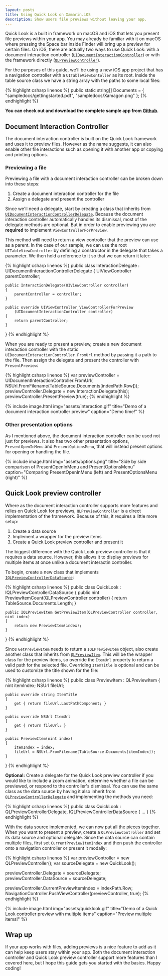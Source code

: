 ```yaml
---
layout: posts
title: Using Quick Look on Xamarin.iOS
description: Show users file previews without leaving your app.
---
```


Quick Look is a built in framework on macOS and iOS that lets you present file previews within your app. You may already be familiar with it on macOS where pressing the Space bar inside Finder will bring up a preview for certain files. On iOS, there are actually two ways to use Quick Look: with a document interaction controller ([`UIDocumentInteractionController`](https://developer.xamarin.com/api/type/UIKit.UIDocumentInteractionController/)) or with the framework directly ([`QLPreviewController`](https://developer.xamarin.com/api/type/QuickLook.QLPreviewController/)). 

For the purposes of this guide, we'll be using a new iOS app project that has a navigation controller with a `UITableViewContoller` as its root. Inside the table source class we have a string array with the paths to some local files:

{% highlight csharp linenos %}
public static string[] Documents = {
    "sampledocs/gettingstarted.pdf",
    "sampledocs/Xamagon.png"
};
{% endhighlight %}

**You can check out and download the complete sample app from [Github](https://github.com/jimmgarrido/document-interaction-sample).**

## Document Interaction Controller

The document interaction controller is built on the Quick Look framework and uses it to preview files. However as the name suggests, it can also enable other file interactions such as opening it with another app or copying and printing options.


### Previewing a file

Previewing a file with a document interaction controller can be broken down into these steps:

1. Create a document interaction controller for the file
2. Assign a delegate and present the controller 

Since we'll need a delegate, start by creating a class that inherits from [`UIDocumentInteractionControllerDelegate`](https://developer.xamarin.com/api/type/UIKit.UIDocumentInteractionControllerDelegate/). Because the document interaction controller automatically handles its dismissal, most of the delegate methods are optional. But in order to enable previewing you are **required** to implement `ViewControllerForPreview`. 

This method willl need to return a view controller that the preview can use as a parent. In the case of our sample, we can use the root `UITableViewController` by defining a constructor in the delegate that takes a parameter. We then hold a reference to it so that we can return it later:

{% highlight csharp linenos %}
public class InteractionDelegate : UIDocumentInteractionControllerDelegate
{
    UIViewController parentController;

    public InteractionDelegate(UIViewController controller)
    {
        parentController = controller;
    }

    public override UIViewController ViewControllerForPreview
        (UIDocumentInteractionController controller)
    {
        return parentController;
    }
}
{% endhighlight %}

When you are ready to present a preview, create a new document interaction controller with the static `UIDocumentInteractionController.FromUrl` method by passing it a path to the file. Then assign the delegate and present the controller with `PresentPreview`:

{% highlight csharp linenos %}
var previewController = UIDocumentInteractionController.FromUrl(
    NSUrl.FromFilename(TableSource.Documents[indexPath.Row]));
previewController.Delegate = new InteractionDelegate(this);
previewController.PresentPreview(true);
{% endhighlight %}


{% include image.html
    img="assets/interaction.gif"
    title="Demo of a document interaction controller preview"
    caption="Demo time!" %}


### Other presentation options

As I mentioned above, the document interaction controller can be used not just for previews. It also has two other presentation options, `PresentOpenInMenu` and `PresentOptionsMenu`, that will instead present options for opening or handling the file.

{% include image.html
    img="assets/options.png"
    title="Side by side comparison of PresentOpenInMenu and PresentOptionsMenu"
    caption="Comparing PresentOpenInMenu (left) and PresentOptionsMenu (right)" %}



## Quick Look preview controller
Where as the document interaction controller supports more features and relies on Quick Look for previews, `QLPreviewController` is a direct implementation of the framework. Because of this, it requires a little more setup:

1. Create a data source
2. Implement a wrapper for the preview items
3. Create a Quick Look preview controller and present it

The biggest difference with the Quick Look preview controller is that it requires a data source. However, this allows it to display previews for multiple items at once unlike a document interactin controller.

To begin, create a new class that implements [`IQLPreviewControllerDataSource`](https://developer.xamarin.com/api/type/QuickLook.IQLPreviewControllerDataSource/):

{% highlight csharp linenos %}
public class QuickLook : IQLPreviewControllerDataSource
{
    public nint PreviewItemCount(QLPreviewController controller)
    {
        return TableSource.Documents.Length;
    }

    public IQLPreviewItem GetPreviewItem(QLPreviewController controller, nint index)
    {
        return new PreviewItem(index);
    }
}
{% endhighlight %}

Since `GetPreviewItem` needs to return a `IQLPreviewItem` object, also create another class that inherits from [`QLPreviewItem`](https://developer.xamarin.com/api/type/QuickLook.QLPreviewItem/). This will be the wrapper class for the preview items, so override the `ItemUrl` property to return a valid path for the selected file. Overriding `ItemTitle` is optional and can be used to customize the title shown for the file:

{% highlight csharp linenos %}
 public class PreviewItem : QLPreviewItem
{
    nint itemIndex;
    NSUrl fileUrl;

    public override string ItemTitle
    {
        get { return fileUrl.LastPathComponent; }
    }

    public override NSUrl ItemUrl
    {
        get { return fileUrl; }
    }

    public PreviewItem(nint index)
    {
        itemIndex = index;
        fileUrl = NSUrl.FromFilename(TableSource.Documents[itemIndex]);
    }
}
{% endhighlight %}

**Optional:** Create a delegate for the Quick Look preview controller if you would like to include a zoom animation, determine whether a file can be previewed, or respond to the controller's dismissal. You can use the same class as the data source by having it also inherit from [`QLPreviewControllerDelegate`](https://developer.xamarin.com/api/type/QuickLook.QLPreviewControllerDelegate/) and implementing the methods you need:

{% highlight csharp linenos %}
public class QuickLook : QLPreviewControllerDelegate, IQLPreviewControllerDataSource
{
    ...
}
{% endhighlight %}

With the data source implemented, we can now put all the pieces together. When you want to present a preview, create a `QLPreviewController` and set its data source and optional delegate. Since the data source can contain multiple files, first set `CurrentPreviewItemIndex` and then push the controller onto a navigation controller or present it modally:

{% highlight csharp linenos %}
var previewController = new QLPreviewController();
var sourceDelegate = new QuickLook();

previewController.Delegate = sourceDelegate;
previewController.DataSource = sourceDelegate;

previewController.CurrentPreviewItemIndex = indexPath.Row;
NavigationController.PushViewController(previewController, true); 
{% endhighlight %}


{% include image.html
    img="assets/quicklook.gif"
    title="Demo of a Quick Look controller preview with multiple items"
    caption="Preview multiple items!" %}

## Wrap up

If your app works with files, adding previews is a nice feature to add as it can help keep users stay within your app. Both the document interaction controller and Quick Look preview controller support more features than I covered here, but I hope this guide gets you started with the basics. Happy coding!